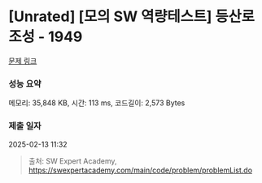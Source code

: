 # [Unrated] [모의 SW 역량테스트] 등산로 조성 - 1949 

[문제 링크](https://swexpertacademy.com/main/code/problem/problemDetail.do?contestProbId=AV5PoOKKAPIDFAUq) 

### 성능 요약

메모리: 35,848 KB, 시간: 113 ms, 코드길이: 2,573 Bytes

### 제출 일자

2025-02-13 11:32



> 출처: SW Expert Academy, https://swexpertacademy.com/main/code/problem/problemList.do